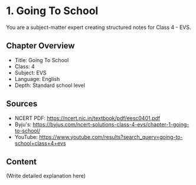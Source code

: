 # 1. Going To School

You are a subject-matter expert creating structured notes for Class 4 - EVS.

## Chapter Overview
- Title: Going To School
- Class: 4
- Subject: EVS
- Language: English
- Depth: Standard school level

## Sources
- NCERT PDF: https://ncert.nic.in/textbook/pdf/eesc0401.pdf
- Byju's: https://byjus.com/ncert-solutions-class-4-evs/chapter-1-going-to-school/
- YouTube: https://www.youtube.com/results?search_query=going-to-school+class+4+evs

## Content
(Write detailed explanation here)
